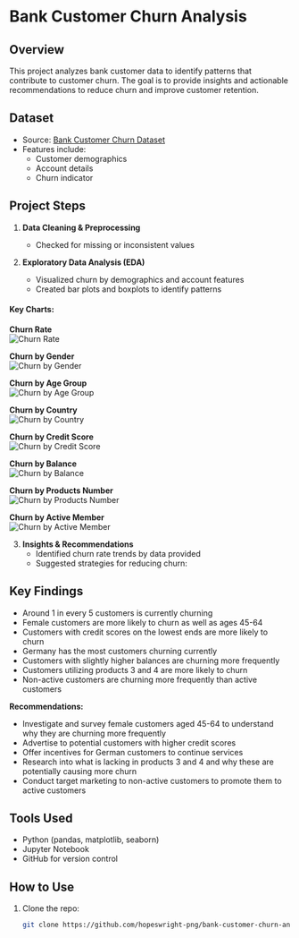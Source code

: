 # Bank Customer Churn Analysis

## Overview
This project analyzes bank customer data to identify patterns that contribute to customer churn. The goal is to provide insights and actionable recommendations to reduce churn and improve customer retention.

## Dataset
- Source: [Bank Customer Churn Dataset](https://www.kaggle.com/datasets)
- Features include:
  - Customer demographics
  - Account details
  - Churn indicator

## Project Steps
1. **Data Cleaning & Preprocessing**
   - Checked for missing or inconsistent values

2. **Exploratory Data Analysis (EDA)**
   - Visualized churn by demographics and account features
   - Created bar plots and boxplots to identify patterns

  #### Key Charts:

**Churn Rate**  
![Churn Rate](Images/churn_rate.png)

**Churn by Gender**  
![Churn by Gender](Images/churn_by_gender.png)

**Churn by Age Group**  
![Churn by Age Group](Images/churn_by_agegroup.png)

**Churn by Country**  
![Churn by Country](Images/churn_by_country.png)

**Churn by Credit Score**  
![Churn by Credit Score](Images/churn_by_credit_score.png)

**Churn by Balance**  
![Churn by Balance](Images/balance.png)

**Churn by Products Number**  
![Churn by Products Number](Images/churn_by_productsnumber.png)

**Churn by Active Member**  
![Churn by Active Member](Images/churn_by_activemembeer.png)

3. **Insights & Recommendations**
   - Identified churn rate trends by data provided 
   - Suggested strategies for reducing churn:

## Key Findings
- Around 1 in every 5 customers is currently churning
- Female customers are more likely to churn as well as ages 45-64
- Customers with credit scores on the lowest ends are more likely to churn
- Germany has the most customers churning currently
- Customers with slightly higher balances are churning more frequently
- Customers utilizing products 3 and 4 are more likely to churn
- Non-active customers are churning more frequently than active customers

**Recommendations:**
- Investigate and survey female customers aged 45-64 to understand why they are churning more frequently
- Advertise to potential customers with higher credit scores
- Offer incentives for German customers to continue services
- Research into what is lacking in products 3 and 4 and why these are potentially causing more churn
- Conduct target marketing to non-active customers to promote them to active customers
  
## Tools Used
- Python (pandas, matplotlib, seaborn)
- Jupyter Notebook
- GitHub for version control

## How to Use
1. Clone the repo:  
   ```bash
   git clone https://github.com/hopeswright-png/bank-customer-churn-analysis.git

